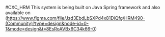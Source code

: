#CXC_HRM 
This system is being built on Java Spring framework 
and also available on (https://www.figma.com/file/Jzd3EbdLbSXPd4x81DiQfg/HRM490-(Community)?type=design&node-id=0-1&mode=design&t=8EsRoAVBx6C34k66-0)
